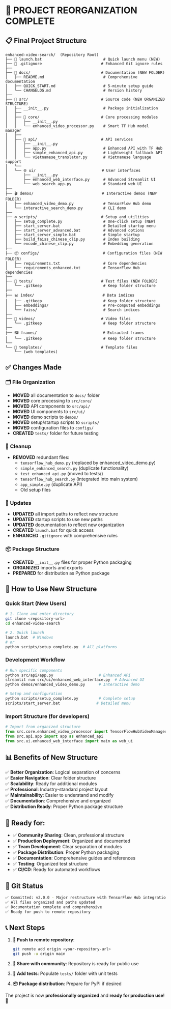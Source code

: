 # 🎉 PROJECT REORGANIZATION COMPLETE

## 📋 Final Project Structure

```
enhanced-video-search/  (Repository Root)
├── 🚀 launch.bat                           # Quick launch menu (NEW)
├── 📄 .gitignore                          # Enhanced Git ignore rules
├── 
├── 📖 docs/                               # Documentation (NEW FOLDER)
│   ├── README.md                          # Comprehensive documentation
│   ├── QUICK_START.md                     # 5-minute setup guide
│   └── CHANGELOG.md                       # Version history
├── 
├── 🧠 src/                                # Source code (NEW ORGANIZED STRUCTURE)
│   ├── __init__.py                        # Package initialization
│   ├── 
│   ├── 🤖 core/                           # Core processing modules
│   │   ├── __init__.py
│   │   └── enhanced_video_processor.py    # Smart TF Hub model manager
│   ├── 
│   ├── 📡 api/                            # API services
│   │   ├── __init__.py
│   │   ├── app.py                         # Enhanced API with TF Hub
│   │   ├── simple_enhanced_api.py         # Lightweight fallback API
│   │   └── vietnamese_translator.py       # Vietnamese language support
│   └── 
│   └── 🌐 ui/                             # User interfaces
│       ├── __init__.py
│       ├── enhanced_web_interface.py      # Advanced Streamlit UI
│       └── web_search_app.py              # Standard web UI
├── 
├── 🎬 demos/                              # Interactive demos (NEW FOLDER)
│   ├── enhanced_video_demo.py             # TensorFlow Hub demo
│   └── interactive_search_demo.py         # CLI demo
├── 
├── ⚙️ scripts/                            # Setup and utilities
│   ├── setup_complete.py                  # One-click setup (NEW)
│   ├── start_server.bat                   # Detailed startup menu
│   ├── start_server_advanced.bat          # Advanced options
│   ├── start_server_simple.bat            # Simple startup
│   ├── build_faiss_chinese_clip.py        # Index building
│   └── encode_chinese_clip.py             # Embedding generation
├── 
├── 📦 configs/                            # Configuration files (NEW FOLDER)
│   ├── requirements.txt                   # Core dependencies
│   └── requirements_enhanced.txt          # TensorFlow Hub dependencies
├── 
├── 🧪 tests/                              # Test files (NEW FOLDER)
│   └── .gitkeep                           # Keep folder structure
├── 
├── 📊 index/                              # Data indices
│   ├── .gitkeep                           # Keep folder structure
│   ├── embeddings/                        # Pre-computed embeddings
│   └── faiss/                             # Search indices
├── 
├── 🎥 videos/                             # Video files
│   └── .gitkeep                           # Keep folder structure
├── 
├── 🖼️ frames/                             # Extracted frames
│   └── .gitkeep                           # Keep folder structure
└── 
└── 📁 templates/                          # Template files
    └── (web templates)
```

## ✅ Changes Made

### 🗂️ **File Organization**
- **MOVED** all documentation to `docs/` folder
- **MOVED** core processing to `src/core/` 
- **MOVED** API components to `src/api/`
- **MOVED** UI components to `src/ui/`
- **MOVED** demo scripts to `demos/`
- **MOVED** setup/startup scripts to `scripts/`
- **MOVED** configuration files to `configs/`
- **CREATED** `tests/` folder for future testing

### 🧹 **Cleanup**
- **REMOVED** redundant files:
  - `tensorflow_hub_demo.py` (replaced by enhanced_video_demo.py)
  - `simple_enhanced_search.py` (duplicate functionality)
  - `test_enhanced_api.py` (moved to tests/)
  - `tensorflow_hub_search.py` (integrated into main system)
  - `app_simple.py` (duplicate API)
  - Old setup files

### 🔧 **Updates**
- **UPDATED** all import paths to reflect new structure
- **UPDATED** startup scripts to use new paths
- **UPDATED** documentation to reflect new organization
- **CREATED** `launch.bat` for quick access
- **ENHANCED** `.gitignore` with comprehensive rules

### 📦 **Package Structure**
- **CREATED** `__init__.py` files for proper Python packaging
- **ORGANIZED** imports and exports
- **PREPARED** for distribution as Python package

## 🚀 How to Use New Structure

### **Quick Start (New Users)**
```bash
# 1. Clone and enter directory
git clone <repository-url>
cd enhanced-video-search

# 2. Quick launch
launch.bat  # Windows
# or
python scripts/setup_complete.py  # All platforms
```

### **Development Workflow**
```bash
# Run specific components
python src/api/app.py                    # Enhanced API
streamlit run src/ui/enhanced_web_interface.py  # Advanced UI
python demos/enhanced_video_demo.py      # Interactive demo

# Setup and configuration
python scripts/setup_complete.py         # Complete setup
scripts/start_server.bat                # Detailed menu
```

### **Import Structure (for developers)**
```python
# Import from organized structure
from src.core.enhanced_video_processor import TensorFlowHubVideoManager
from src.api.app import app as enhanced_api
from src.ui.enhanced_web_interface import main as web_ui
```

## 📊 Benefits of New Structure

✅ **Better Organization**: Logical separation of concerns  
✅ **Easier Navigation**: Clear folder structure  
✅ **Scalability**: Ready for additional modules  
✅ **Professional**: Industry-standard project layout  
✅ **Maintainability**: Easier to understand and modify  
✅ **Documentation**: Comprehensive and organized  
✅ **Distribution Ready**: Proper Python package structure  

## 🎯 Ready for:

- ✅ **Community Sharing**: Clean, professional structure
- ✅ **Production Deployment**: Organized and documented
- ✅ **Team Development**: Clear separation of modules  
- ✅ **Package Distribution**: Proper Python packaging
- ✅ **Documentation**: Comprehensive guides and references
- ✅ **Testing**: Organized test structure
- ✅ **CI/CD**: Ready for automated workflows

## 🚀 Git Status

```bash
✅ Committed: v2.0.0 - Major restructure with TensorFlow Hub integration
✅ All files organized and paths updated
✅ Documentation complete and comprehensive
✅ Ready for push to remote repository
```

## 📞 Next Steps

1. **🔗 Push to remote repository**:
   ```bash
   git remote add origin <your-repository-url>
   git push -u origin main
   ```

2. **📢 Share with community**: Repository is ready for public use

3. **🧪 Add tests**: Populate `tests/` folder with unit tests

4. **📦 Package distribution**: Prepare for PyPI if desired

The project is now **professionally organized** and **ready for production use**! 🎉
